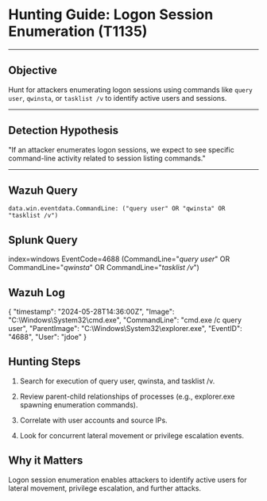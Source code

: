 # Hunting Guide: Logon Session Enumeration (T1135)

---

## Objective

Hunt for attackers enumerating logon sessions using commands like `query user`, `qwinsta`, or `tasklist /v` to identify active users and sessions.

---

## Detection Hypothesis

"If an attacker enumerates logon sessions, we expect to see specific command-line activity related to session listing commands."

---

## Wazuh Query

```kql
data.win.eventdata.CommandLine: ("query user" OR "qwinsta" OR "tasklist /v")
```
## Splunk Query

index=windows EventCode=4688 (CommandLine="*query user*" OR CommandLine="*qwinsta*" OR CommandLine="*tasklist /v*")

## Wazuh Log

{
  "timestamp": "2024-05-28T14:36:00Z",
  "Image": "C:\\Windows\\System32\\cmd.exe",
  "CommandLine": "cmd.exe /c query user",
  "ParentImage": "C:\\Windows\\System32\\explorer.exe",
  "EventID": "4688",
  "User": "jdoe"
}


## Hunting Steps

1. Search for execution of query user, qwinsta, and tasklist /v.

2. Review parent-child relationships of processes (e.g., explorer.exe spawning enumeration commands).

3. Correlate with user accounts and source IPs.

4. Look for concurrent lateral movement or privilege escalation events.

## Why it Matters

Logon session enumeration enables attackers to identify active users for lateral movement, privilege escalation, and further attacks.